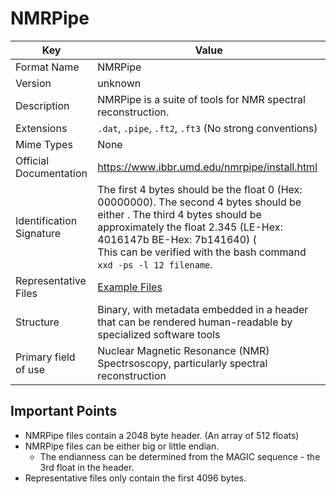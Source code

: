 # NMRPipe

| Key   | Value  |
| --- | --- |
| Format Name   | NMRPipe  |
| Version   | unknown |
| Description   | NMRPipe is a suite of tools for NMR spectral reconstruction. |
| Extensions    | `.dat`, `.pipe`, `.ft2`, `.ft3`  (No strong conventions)  |
| Mime Types    | None |
| Official Documentation    | https://www.ibbr.umd.edu/nmrpipe/install.html |
| Identification Signature    | The first 4 bytes should be the float 0 (Hex: 00000000).  The second 4 bytes should be either .  The third 4 bytes should be approximately the float 2.345 (LE-Hex: 4016147b  BE-Hex: 7b141640) ( <BR> This can be verified with the bash command `xxd -ps -l 12 filename`.  |
| Representative Files    | [ Example Files ](example-files) |
| Structure | Binary, with metadata embedded in a header that can be rendered human-readable by specialized software tools |
| Primary field of use | Nuclear Magnetic Resonance (NMR) Spectrsoscopy, particularly spectral reconstruction |

## Important Points

* NMRPipe files contain a 2048 byte header.  (An array of 512 floats)
* NMRPipe files can be either big or little endian.
  * The endianness can be determined from the MAGIC sequence - the 3rd float in the header.
* Representative files only contain the first 4096 bytes.
